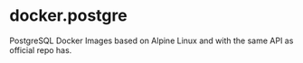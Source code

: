 # docker.postgre
PostgreSQL Docker Images based on Alpine Linux and with the same API as official repo has.
